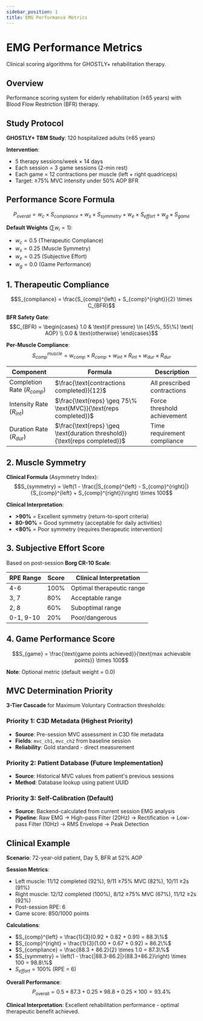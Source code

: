 ```yaml
---
sidebar_position: 1
title: EMG Performance Metrics
---
```


# EMG Performance Metrics

Clinical scoring algorithms for GHOSTLY+ rehabilitation therapy.

## Overview

Performance scoring system for elderly rehabilitation (≥65 years) with Blood Flow Restriction (BFR) therapy.

## Study Protocol

**GHOSTLY+ TBM Study**: 120 hospitalized adults (≥65 years)

**Intervention**:
- 5 therapy sessions/week × 14 days
- Each session = 3 game sessions (2-min rest)
- Each game = 12 contractions per muscle (left + right quadriceps)
- Target: ≥75% MVC intensity under 50% AOP BFR

## Performance Score Formula

$$P_{overall} = w_c \times S_{compliance} + w_s \times S_{symmetry} + w_e \times S_{effort} + w_g \times S_{game}$$

**Default Weights** ($\sum w_i = 1$):
- $w_c = 0.5$ (Therapeutic Compliance)
- $w_s = 0.25$ (Muscle Symmetry)  
- $w_e = 0.25$ (Subjective Effort)
- $w_g = 0.0$ (Game Performance)

## 1. Therapeutic Compliance

$$S_{compliance} = \frac{S_{comp}^{left} + S_{comp}^{right}}{2} \times C_{BFR}$$

**BFR Safety Gate**:
$$C_{BFR} = \begin{cases}
1.0 & \text{if pressure} \in [45\%, 55\%] \text{ AOP} \\
0.0 & \text{otherwise}
\end{cases}$$

**Per-Muscle Compliance**:
$$S_{comp}^{muscle} = w_{comp} \times R_{comp} + w_{int} \times R_{int} + w_{dur} \times R_{dur}$$

| Component | Formula | Description |
|-----------|---------|-------------|
| Completion Rate ($R_{comp}$) | $\frac{\text{contractions completed}}{12}$ | All prescribed contractions |
| Intensity Rate ($R_{int}$) | $\frac{\text{reps} \geq 75\% \text{MVC}}{\text{reps completed}}$ | Force threshold achievement |
| Duration Rate ($R_{dur}$) | $\frac{\text{reps} \geq \text{duration threshold}}{\text{reps completed}}$ | Time requirement compliance |

## 2. Muscle Symmetry

**Clinical Formula** (Asymmetry Index):
$$S_{symmetry} = \left(1 - \frac{|S_{comp}^{left} - S_{comp}^{right}|}{S_{comp}^{left} + S_{comp}^{right}}\right) \times 100$$

**Clinical Interpretation**:
- **>90%** = Excellent symmetry (return-to-sport criteria)
- **80-90%** = Good symmetry (acceptable for daily activities)  
- **<80%** = Poor symmetry (requires therapeutic intervention)

## 3. Subjective Effort Score

Based on post-session **Borg CR-10 Scale**:

| RPE Range | Score | Clinical Interpretation |
|-----------|-------|------------------------|
| 4-6 | 100% | Optimal therapeutic range |
| 3, 7 | 80% | Acceptable range |
| 2, 8 | 60% | Suboptimal range |
| 0-1, 9-10 | 20% | Poor/dangerous |

## 4. Game Performance Score

$$S_{game} = \frac{\text{game points achieved}}{\text{max achievable points}} \times 100$$

**Note**: Optional metric (default weight = 0.0)

## MVC Determination Priority

**3-Tier Cascade** for Maximum Voluntary Contraction thresholds:

### Priority 1: C3D Metadata (Highest Priority)
- **Source**: Pre-session MVC assessment in C3D file metadata
- **Fields**: `mvc_ch1`, `mvc_ch2` from baseline session
- **Reliability**: Gold standard - direct measurement

### Priority 2: Patient Database (Future Implementation)
- **Source**: Historical MVC values from patient's previous sessions
- **Method**: Database lookup using patient UUID

### Priority 3: Self-Calibration (Default)
- **Source**: Backend-calculated from current session EMG analysis
- **Pipeline**: Raw EMG → High-pass Filter (20Hz) → Rectification → Low-pass Filter (10Hz) → RMS Envelope → Peak Detection

## Clinical Example

**Scenario**: 72-year-old patient, Day 5, BFR at 52% AOP

**Session Metrics**:
- Left muscle: 11/12 completed (92%), 9/11 ≥75% MVC (82%), 10/11 ≥2s (91%)
- Right muscle: 12/12 completed (100%), 8/12 ≥75% MVC (67%), 11/12 ≥2s (92%)
- Post-session RPE: 6
- Game score: 850/1000 points

**Calculations**:
- $S_{comp}^{left} = \frac{1}{3}(0.92 + 0.82 + 0.91) = 88.3\%$
- $S_{comp}^{right} = \frac{1}{3}(1.00 + 0.67 + 0.92) = 86.2\%$
- $S_{compliance} = \frac{88.3 + 86.2}{2} \times 1.0 = 87.3\%$
- $S_{symmetry} = \left(1 - \frac{|88.3-86.2|}{88.3+86.2}\right) \times 100 = 98.8\%$
- $S_{effort} = 100\%$ (RPE = 6)

**Overall Performance**:
$$P_{\text{overall}} = 0.5 \times 87.3 + 0.25 \times 98.8 + 0.25 \times 100 = 93.4\%$$

**Clinical Interpretation**: Excellent rehabilitation performance - optimal therapeutic benefit achieved.